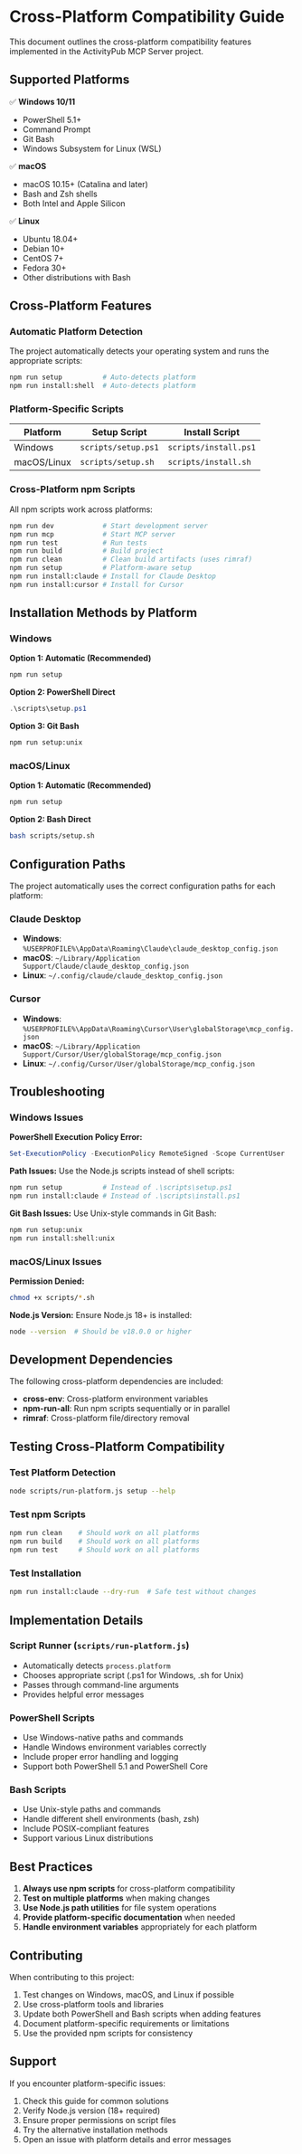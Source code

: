 # Cross-Platform Compatibility Guide

This document outlines the cross-platform compatibility features implemented in the ActivityPub MCP Server project.

## Supported Platforms

✅ **Windows 10/11**
- PowerShell 5.1+
- Command Prompt
- Git Bash
- Windows Subsystem for Linux (WSL)

✅ **macOS**
- macOS 10.15+ (Catalina and later)
- Bash and Zsh shells
- Both Intel and Apple Silicon

✅ **Linux**
- Ubuntu 18.04+
- Debian 10+
- CentOS 7+
- Fedora 30+
- Other distributions with Bash

## Cross-Platform Features

### Automatic Platform Detection
The project automatically detects your operating system and runs the appropriate scripts:

```bash
npm run setup          # Auto-detects platform
npm run install:shell  # Auto-detects platform
```

### Platform-Specific Scripts

| Platform | Setup Script | Install Script |
|----------|-------------|----------------|
| Windows | `scripts/setup.ps1` | `scripts/install.ps1` |
| macOS/Linux | `scripts/setup.sh` | `scripts/install.sh` |

### Cross-Platform npm Scripts

All npm scripts work across platforms:

```bash
npm run dev            # Start development server
npm run mcp            # Start MCP server
npm run test           # Run tests
npm run build          # Build project
npm run clean          # Clean build artifacts (uses rimraf)
npm run setup          # Platform-aware setup
npm run install:claude # Install for Claude Desktop
npm run install:cursor # Install for Cursor
```

## Installation Methods by Platform

### Windows

**Option 1: Automatic (Recommended)**
```bash
npm run setup
```

**Option 2: PowerShell Direct**
```powershell
.\scripts\setup.ps1
```

**Option 3: Git Bash**
```bash
npm run setup:unix
```

### macOS/Linux

**Option 1: Automatic (Recommended)**
```bash
npm run setup
```

**Option 2: Bash Direct**
```bash
bash scripts/setup.sh
```

## Configuration Paths

The project automatically uses the correct configuration paths for each platform:

### Claude Desktop
- **Windows**: `%USERPROFILE%\AppData\Roaming\Claude\claude_desktop_config.json`
- **macOS**: `~/Library/Application Support/Claude/claude_desktop_config.json`
- **Linux**: `~/.config/claude/claude_desktop_config.json`

### Cursor
- **Windows**: `%USERPROFILE%\AppData\Roaming\Cursor\User\globalStorage\mcp_config.json`
- **macOS**: `~/Library/Application Support/Cursor/User/globalStorage/mcp_config.json`
- **Linux**: `~/.config/Cursor/User/globalStorage/mcp_config.json`

## Troubleshooting

### Windows Issues

**PowerShell Execution Policy Error:**
```powershell
Set-ExecutionPolicy -ExecutionPolicy RemoteSigned -Scope CurrentUser
```

**Path Issues:**
Use the Node.js scripts instead of shell scripts:
```bash
npm run setup          # Instead of .\scripts\setup.ps1
npm run install:claude # Instead of .\scripts\install.ps1
```

**Git Bash Issues:**
Use Unix-style commands in Git Bash:
```bash
npm run setup:unix
npm run install:shell:unix
```

### macOS/Linux Issues

**Permission Denied:**
```bash
chmod +x scripts/*.sh
```

**Node.js Version:**
Ensure Node.js 18+ is installed:
```bash
node --version  # Should be v18.0.0 or higher
```

## Development Dependencies

The following cross-platform dependencies are included:

- **cross-env**: Cross-platform environment variables
- **npm-run-all**: Run npm scripts sequentially or in parallel
- **rimraf**: Cross-platform file/directory removal

## Testing Cross-Platform Compatibility

### Test Platform Detection
```bash
node scripts/run-platform.js setup --help
```

### Test npm Scripts
```bash
npm run clean    # Should work on all platforms
npm run build    # Should work on all platforms
npm run test     # Should work on all platforms
```

### Test Installation
```bash
npm run install:claude --dry-run  # Safe test without changes
```

## Implementation Details

### Script Runner (`scripts/run-platform.js`)
- Automatically detects `process.platform`
- Chooses appropriate script (.ps1 for Windows, .sh for Unix)
- Passes through command-line arguments
- Provides helpful error messages

### PowerShell Scripts
- Use Windows-native paths and commands
- Handle Windows environment variables correctly
- Include proper error handling and logging
- Support both PowerShell 5.1 and PowerShell Core

### Bash Scripts
- Use Unix-style paths and commands
- Handle different shell environments (bash, zsh)
- Include POSIX-compliant features
- Support various Linux distributions

## Best Practices

1. **Always use npm scripts** for cross-platform compatibility
2. **Test on multiple platforms** when making changes
3. **Use Node.js path utilities** for file system operations
4. **Provide platform-specific documentation** when needed
5. **Handle environment variables** appropriately for each platform

## Contributing

When contributing to this project:

1. Test changes on Windows, macOS, and Linux if possible
2. Use cross-platform tools and libraries
3. Update both PowerShell and Bash scripts when adding features
4. Document platform-specific requirements or limitations
5. Use the provided npm scripts for consistency

## Support

If you encounter platform-specific issues:

1. Check this guide for common solutions
2. Verify Node.js version (18+ required)
3. Ensure proper permissions on script files
4. Try the alternative installation methods
5. Open an issue with platform details and error messages
